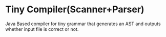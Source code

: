 # Tiny Compiler(Scanner+Parser)
 Java Based compiler for tiny grammar that generates an AST and outputs whether input file is correct or not.
